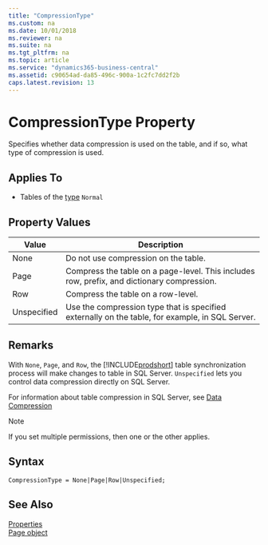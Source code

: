 ```yaml
---
title: "CompressionType"
ms.custom: na
ms.date: 10/01/2018
ms.reviewer: na
ms.suite: na
ms.tgt_pltfrm: na
ms.topic: article
ms.service: "dynamics365-business-central"
ms.assetid: c90654ad-da85-496c-900a-1c2fc7dd2f2b
caps.latest.revision: 13
---
```


 

# CompressionType Property

Specifies whether data compression is used on the table, and if so, what type of compression is used. 
  
## Applies To  
  
-   Tables of the [type](devenv-tabletype-property.md) `Normal` 

## Property Values  

| Value    |Description   |
|----------|------------|
|None         |Do not use compression on the table.|
|Page        |Compress the table on a page-level. This includes row, prefix, and dictionary compression.| 
|Row        |Compress the table on a row-level.|
|Unspecified        |Use the compression type that is specified externally on the table, for example, in SQL Server.|

## Remarks

With `None`, `Page`, and `Row`, the [!INCLUDE[prodshort](../developer/includes/prodshort.md)] table synchronization process will make changes to table in SQL Server. `Unspecified` lets you control data compression directly on SQL Server.

For information about table compression in SQL Server, see [Data Compression](https://docs.microsoft.com/en-us/sql/relational-databases/data-compression/data-compression)

> [!NOTE]  
>  If you set multiple permissions, then one or the other applies. 

## Syntax
```
CompressionType = None|Page|Row|Unspecified; 
```


## See Also  
[Properties](devenv-properties.md)  
[Page object](../devenv-page-object.md)